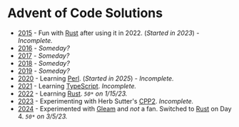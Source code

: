 # Advent of Code Solutions

* [2015](https://adventofcode.com/2015) - Fun with [Rust](https://www.rust-lang.org/) after using it in 2022.  (_Started in 2023_) - _Incomplete._
* [2016](https://adventofcode.com/2016) - _Someday?_
* [2017](https://adventofcode.com/2017) - _Someday?_
* [2018](https://adventofcode.com/2018) - _Someday?_
* [2019](https://adventofcode.com/2019) - _Someday?_
* [2020](https://adventofcode.com/2020) - Learning [Perl](http://www.perl.org).  (_Started in 2025_) -  _Incomplete._
* [2021](https://adventofcode.com/2021) - Learning [TypeScript](https://www.typescriptlang.org/).  _Incomplete._
* [2022](https://adventofcode.com/2022) - Learning [Rust](https://www.rust-lang.org/).   _`50*` on 1/15/23._
* [2023](https://adventofcode.com/2023) - Experimenting with Herb Sutter's [CPP2](https://github.com/hsutter/cppfront).  _Incomplete._
* [2024](https://adventofcode.com/2024) - Experimented with [Gleam](https://gleam.run/) and *not* a fan.  Switched to [Rust](https://www.rust-lang.org/) on Day 4.  _`50*` on 3/5/23._
